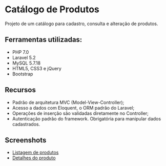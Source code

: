 # Catálogo de Produtos

Projeto de um catálogo para cadastro, consulta e alteração de produtos.

## Ferramentas utilizadas:
- PHP 7.0
- Laravel 5.2
- MySQL 5.7.18
- HTML5, CSS3 e jQuery
- Bootstrap

## Recursos
- Padrão de arquitetura MVC (Model-View-Controller);
- Acesso a dados com Eloquent, o ORM padrão do Laravel;
- Operações de inserção são validadas diretamente no Controller;
- Autenticação padrão do framework. Obrigatória para manipular dados cadastrados.

## Screenshots
* [Listagem de produtos](https://raw.githubusercontent.com/marcomvidal/CatalogoDeProdutos/master/screenshot_geral.png)
* [Detalhes do produto](https://raw.githubusercontent.com/marcomvidal/CatalogoDeProdutos/master/screenshot_produto.png)
